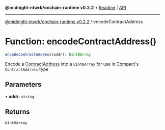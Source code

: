**@midnight-ntwrk/onchain-runtime v0.2.2** • [Readme](../README.md) \| [API](../globals.md)

***

[@midnight-ntwrk/onchain-runtime v0.2.2](../README.md) / encodeContractAddress

# Function: encodeContractAddress()

```ts
encodeContractAddress(addr): Uint8Array
```

Encode a [ContractAddress](../type-aliases/ContractAddress.md) into a `Uint8Array` for use in Compact's
`ContractAddress` type

## Parameters

• **addr**: `string`

## Returns

`Uint8Array`
